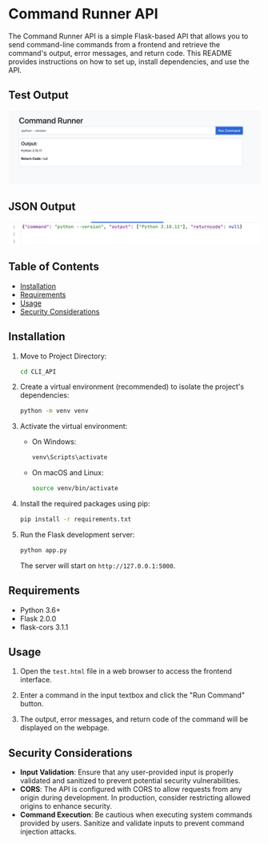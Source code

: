 
# Command Runner API

The Command Runner API is a simple Flask-based API that allows you to send command-line commands from a frontend and retrieve the command's output, error messages, and return code. This README provides instructions on how to set up, install dependencies, and use the API.


## Test Output
![Command Runner Screenshot](Screenshot1.png)
## JSON Output
![Command Runner Screenshot](Screenshot2.png)


## Table of Contents

- [Installation](#installation)
- [Requirements](#requirements)
- [Usage](#usage)
- [Security Considerations](#security-considerations)

## Installation

1. Move to Project Directory:

   ```bash
   cd CLI_API
   ```

2. Create a virtual environment (recommended) to isolate the project's dependencies:

   ```bash
   python -m venv venv
   ```

3. Activate the virtual environment:

   - On Windows:

     ```bash
     venv\Scripts\activate
     ```

   - On macOS and Linux:

     ```bash
     source venv/bin/activate
     ```

4. Install the required packages using pip:

   ```bash
   pip install -r requirements.txt
   ```

5. Run the Flask development server:

   ```bash
   python app.py
   ```

   The server will start on `http://127.0.0.1:5000`.

## Requirements

- Python 3.6+
- Flask 2.0.0
- flask-cors 3.1.1

## Usage

1. Open the `test.html` file in a web browser to access the frontend interface.

2. Enter a command in the input textbox and click the "Run Command" button.

3. The output, error messages, and return code of the command will be displayed on the webpage.

## Security Considerations

- **Input Validation**: Ensure that any user-provided input is properly validated and sanitized to prevent potential security vulnerabilities.
- **CORS**: The API is configured with CORS to allow requests from any origin during development. In production, consider restricting allowed origins to enhance security.
- **Command Execution**: Be cautious when executing system commands provided by users. Sanitize and validate inputs to prevent command injection attacks.
